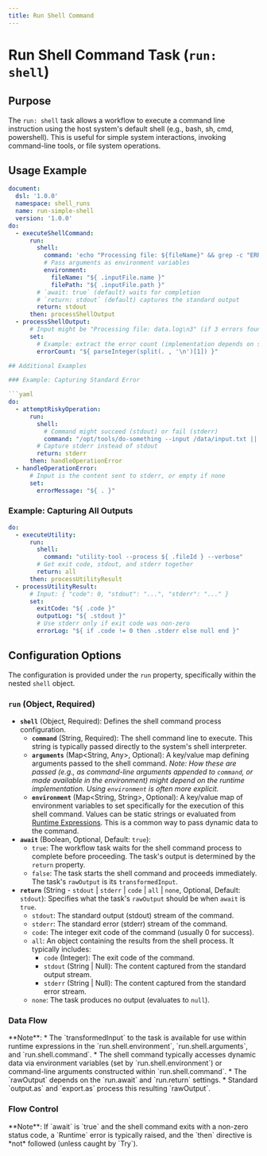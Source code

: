 ```yaml
---
title: Run Shell Command
---
```


# Run Shell Command Task (`run: shell`)

## Purpose

The `run: shell` task allows a workflow to execute a command line instruction using the host system's default shell (e.g., bash, sh, cmd, powershell). This is useful for simple system interactions, invoking command-line tools, or file system operations.

## Usage Example

```yaml
document:
  dsl: '1.0.0'
  namespace: shell_runs
  name: run-simple-shell
  version: '1.0.0'
do:
  - executeShellCommand:
      run:
        shell:
          command: 'echo "Processing file: ${fileName}" && grep -c "ERROR" "${filePath}' 
          # Pass arguments as environment variables
          environment: 
            fileName: "${ .inputFile.name }"
            filePath: "${ .inputFile.path }"
        # `await: true` (default) waits for completion
        # `return: stdout` (default) captures the standard output
        return: stdout 
      then: processShellOutput
  - processShellOutput:
      # Input might be "Processing file: data.log\n3" (if 3 errors found)
      set:
        # Example: extract the error count (implementation depends on shell/tools)
        errorCount: "${ parseInteger(split(. , '\n')[1]) }"

## Additional Examples

### Example: Capturing Standard Error

```yaml
do:
  - attemptRiskyOperation:
      run:
        shell:
          # Command might succeed (stdout) or fail (stderr)
          command: "/opt/tools/do-something --input /data/input.txt || echo 'Fallback value'"
        # Capture stderr instead of stdout
        return: stderr 
      then: handleOperationError
  - handleOperationError:
      # Input is the content sent to stderr, or empty if none
      set:
        errorMessage: "${ . }"
```

### Example: Capturing All Outputs

```yaml
do:
  - executeUtility:
      run:
        shell:
          command: "utility-tool --process ${ .fileId } --verbose"
        # Get exit code, stdout, and stderr together
        return: all 
      then: processUtilityResult
  - processUtilityResult:
      # Input: { "code": 0, "stdout": "...", "stderr": "..." }
      set:
        exitCode: "${ .code }"
        outputLog: "${ .stdout }"
        # Use stderr only if exit code was non-zero
        errorLog: "${ if .code != 0 then .stderr else null end }"
```

## Configuration Options

The configuration is provided under the `run` property, specifically within the nested `shell` object.

### `run` (Object, Required)

*   **`shell`** (Object, Required): Defines the shell command process configuration.
    *   **`command`** (String, Required): The shell command line to execute. This string is typically passed directly to the system's shell interpreter.
    *   **`arguments`** (Map<String, Any>, Optional): A key/value map defining arguments passed to the shell command. *Note: How these are passed (e.g., as command-line arguments appended to `command`, or made available in the environment) might depend on the runtime implementation. Using `environment` is often more explicit.*
    *   **`environment`** (Map<String, String>, Optional): A key/value map of environment variables to set specifically for the execution of this shell command. Values can be static strings or evaluated from [Runtime Expressions](dsl-runtime-expressions.md). This is a common way to pass dynamic data to the command.
*   **`await`** (Boolean, Optional, Default: `true`):
    *   `true`: The workflow task waits for the shell command process to complete before proceeding. The task's output is determined by the `return` property.
    *   `false`: The task starts the shell command and proceeds immediately. The task's `rawOutput` is its `transformedInput`.
*   **`return`** (String - `stdout` | `stderr` | `code` | `all` | `none`, Optional, Default: `stdout`): Specifies what the task's `rawOutput` should be when `await` is `true`.
    *   `stdout`: The standard output (stdout) stream of the command.
    *   `stderr`: The standard error (stderr) stream of the command.
    *   `code`: The integer exit code of the command (usually 0 for success).
    *   `all`: An object containing the results from the shell process. It typically includes:
        *   `code` (Integer): The exit code of the command.
        *   `stdout` (String | Null): The content captured from the standard output stream.
        *   `stderr` (String | Null): The content captured from the standard error stream.
    *   `none`: The task produces no output (evaluates to `null`).

### Data Flow
<include from="_common-task-data-flow.md" element-id="common-data-flow"/>
**Note**:
*   The `transformedInput` to the task is available for use within runtime expressions in the `run.shell.environment`, `run.shell.arguments`, and `run.shell.command`.
*   The shell command typically accesses dynamic data via environment variables (set by `run.shell.environment`) or command-line arguments constructed within `run.shell.command`.
*   The `rawOutput` depends on the `run.await` and `run.return` settings.
*   Standard `output.as` and `export.as` process this resulting `rawOutput`.

### Flow Control
<include from="_common-task-flow_control.md" element-id="common-flow-control"/>
**Note**: If `await` is `true` and the shell command exits with a non-zero status code, a `Runtime` error is typically raised, and the `then` directive is *not* followed (unless caught by `Try`). 